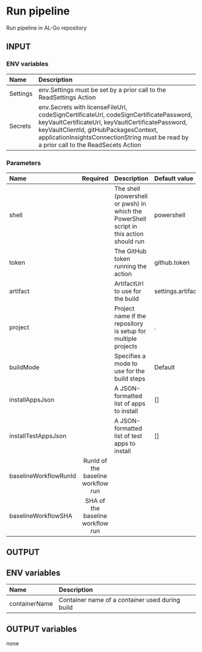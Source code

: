 # Run pipeline

Run pipeline in AL-Go repository

## INPUT

### ENV variables

| Name | Description |
| :-- | :-- |
| Settings | env.Settings must be set by a prior call to the ReadSettings Action |
| Secrets | env.Secrets with licenseFileUrl, codeSignCertificateUrl, codeSignCertificatePassword, keyVaultCertificateUrl, keyVaultCertificatePassword, keyVaultClientId, gitHubPackagesContext, applicationInsightsConnectionString must be read by a prior call to the ReadSecets Action |

### Parameters

| Name | Required | Description | Default value |
| :-- | :-: | :-- | :-- |
| shell | | The shell (powershell or pwsh) in which the PowerShell script in this action should run | powershell |
| token | | The GitHub token running the action | github.token |
| artifact | | ArtifactUrl to use for the build | settings.artifact |
| project | | Project name if the repository is setup for multiple projects | . |
| buildMode | | Specifies a mode to use for the build steps | Default |
| installAppsJson | | A JSON-formatted list of apps to install | \[\] |
| installTestAppsJson | | A JSON-formatted list of test apps to install | \[\] |
| baselineWorkflowRunId | RunId of the baseline workflow run | |
| baselineWorkflowSHA | SHA of the baseline workflow run | |

## OUTPUT

## ENV variables

| Name | Description |
| :-- | :-- |
| containerName | Container name of a container used during build |

## OUTPUT variables

none
